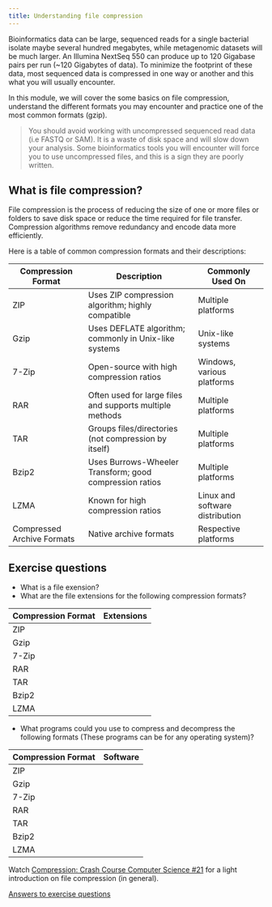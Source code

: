 ```yaml
---
title: Understanding file compression
---
```


Bioinformatics data can be large, sequenced reads for a single bacterial isolate maybe several hundred megabytes, while metagenomic datasets will be much larger. An Illumina NextSeq 550 can produce up to 120 Gigabase pairs per run (~120 Gigabytes of data). To minimize the footprint of these data, most sequenced data is compressed in one way or another and this what you will usually encounter. 

In this module, we will cover the some basics on file compression, understand the different formats you may encounter and practice one of the most common formats (gzip). 

> You should avoid working with uncompressed sequenced read data (i.e FASTQ or SAM). It is a waste of disk space and will slow down your analysis. Some bioinformatics tools you will encounter will force you to use uncompressed files, and this is a sign they are poorly written. 

## What is file compression?
File compression is the process of reducing the size of one or more files or folders to save disk space or reduce the time required for file transfer. Compression algorithms remove redundancy and encode data more efficiently.

Here is a table of common compression formats and their descriptions:

| Compression Format   | Description                                               | Commonly Used On         |
|----------------------|-----------------------------------------------------------|---------------------------|
| ZIP                  | Uses ZIP compression algorithm; highly compatible        | Multiple platforms       |
| Gzip           | Uses DEFLATE algorithm; commonly in Unix-like systems   | Unix-like systems        |
| 7-Zip           | Open-source with high compression ratios                | Windows, various platforms |
| RAR                  | Often used for large files and supports multiple methods | Multiple platforms       |
| TAR                  | Groups files/directories (not compression by itself)    | Multiple platforms       |
| Bzip2          | Uses Burrows-Wheeler Transform; good compression ratios  | Multiple platforms       |
| LZMA            | Known for high compression ratios                        | Linux and software distribution |
| Compressed Archive Formats | Native archive formats         | Respective platforms      |

## Exercise questions 

* What is a file exension? 
* What are the file extensions for the following compression formats?

| Compression Format  |  Extensions |
|---|---|
|  ZIP |   |
| Gzip   |   |
| 7-Zip     |   |
| RAR     |   |
| TAR     |   |
| Bzip2     |   |
| LZMA     |   |

* What programs could you use to compress and decompress the following formats (These programs can be for any operating system)?

| Compression Format  |  Software |
|---|---|
|  ZIP |   |
| Gzip   |   |
| 7-Zip     |   |
| RAR     |   |
| TAR     |   |
| Bzip2     |   |
| LZMA     |   |

Watch [Compression: Crash Course Computer Science #21](https://youtu.be/OtDxDvCpPL4?si=AMBN09cTGLyRx_ql) for a light introduction on file compression (in general). 

[Answers to exercise questions](/seq-data/file-compression-answers)